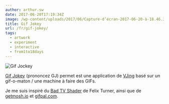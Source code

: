 ```yaml
---
author: arthur.sw
date: 2017-06-20T17:19:34Z
image: /wp-content/uploads/2017/06/Capture-d’écran-2017-06-20-à-18.46.32-thumb.png
title: Gif Jokey
url: /fr/gif-jokey/
tags:
  - artwork
  - experiment
  - interactive
  - from1to18days
---
```


![Gif Jockey](/wp-content/uploads/2017/06/Capture-d’écran-2017-06-20-à-18.46.32.png) 

[Gif Jokey](https://arthursw.github.io/gif-jockey/) (prononcez GJ) permet est une application de [VJing](https://fr.wikipedia.org/wiki/Vid%C3%A9o-jockey) basé sur un gif-o-maton / une machine à faire des GIFs.

Je me suis inspiré du [Bad TV Shader](https://github.com/felixturner/bad-tv-shader) de Felix Turner, ainsi que de [getmosh.io](http://getmosh.io) et [gifpal.com](https://www.gifpal.com/).